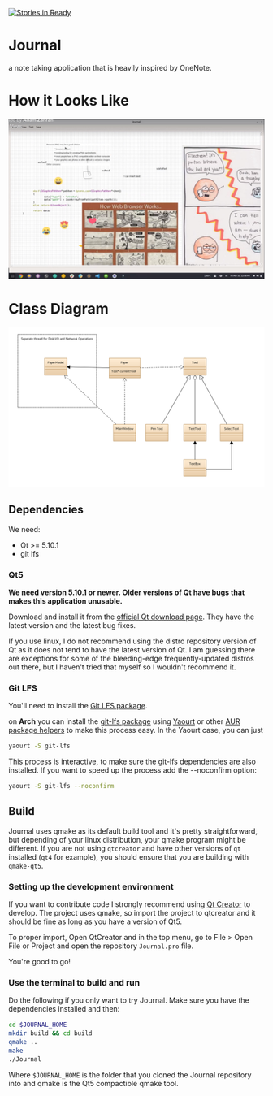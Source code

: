 [![Stories in Ready](https://badge.waffle.io/lordadamson/Journal.png?label=ready&title=Ready)](https://waffle.io/lordadamson/Journal)
# Journal
a note taking application that is heavily inspired by OneNote.

# How it Looks Like
![Screenshot](/journal_screenshot.jpg)

# Class Diagram
![Class Diagram](/uml.png)

## Dependencies

We need:
* Qt >= 5.10.1
* git lfs

### Qt5
**We need version 5.10.1 or newer. Older versions of Qt have bugs that makes this application unusable.**

Download and install it from the [official Qt download page](https://www.qt.io/download-open-source/). They have the latest version and the latest bug fixes.

If you use linux, I do not recommend using the distro repository version of Qt as it does not tend to have the latest version of Qt. I am guessing there are exceptions for some of the bleeding-edge frequently-updated distros out there, but I haven't tried that myself so I wouldn't recommend it.

### Git LFS
You'll need to install the [Git LFS package](https://git-lfs.github.com/).

on **Arch** you can install the [git-lfs package](https://aur.archlinux.org/packages/git-lfs/) using [Yaourt](https://archlinux.fr/yaourt-en) or other [AUR package helpers](https://wiki.archlinux.org/index.php/AUR_helpers) to make this
process easy. In the Yaourt case, you can just

```bash
yaourt -S git-lfs
```

This process is interactive, to make sure the git-lfs dependencies are also installed.
If you want to speed up the process add the --noconfirm option:

```bash
yaourt -S git-lfs --noconfirm
```

## Build

Journal uses qmake as its default build tool and it's pretty straightforward, but depending of your linux distribution,
your qmake program might be different. If you are not using `qtcreator` and have other versions of `qt` installed
(`qt4` for example), you should ensure that you are building with `qmake-qt5`.


### Setting up the development environment
If you want to contribute code I strongly recommend using [Qt Creator](https://www.qt.io/ide/) to develop.
The project uses qmake, so import the project to qtcreator and it should be fine as long as you have a version of Qt5.

To proper import, Open QtCreator and in the top menu, go to File > Open File or Project and open the repository `Journal.pro` file.

You're good to go!

### Use the terminal to build and run
Do the following if you only want to try Journal.
Make sure you have the dependencies installed and then:

```bash
cd $JOURNAL_HOME
mkdir build && cd build
qmake ..
make
./Journal
```

Where `$JOURNAL_HOME` is the folder that you cloned the Journal repository into and qmake is the Qt5 compactible qmake tool.
